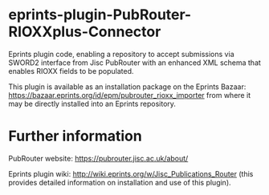 # eprints-plugin-PubRouter-RIOXXplus-Connector
Eprints plugin code, enabling a repository to accept submissions via SWORD2 interface from Jisc PubRouter with an enhanced XML schema that enables RIOXX fields to be populated.

This plugin is available as an installation package on the Eprints Bazaar: https://bazaar.eprints.org/id/epm/pubrouter_rioxx_importer from where it may be directly installed into an Eprints repository.

# Further information

PubRouter website: https://pubrouter.jisc.ac.uk/about/

Eprints plugin wiki: http://wiki.eprints.org/w/Jisc_Publications_Router  (this provides detailed information on installation and use of this plugin).
